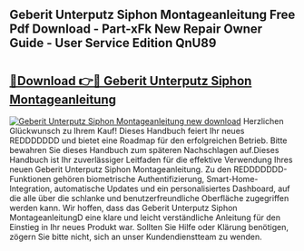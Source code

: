 ## Geberit Unterputz Siphon Montageanleitung Free Pdf Download - Part-xFk New Repair Owner Guide - User Service Edition QnU89

# <h2><a href="http://df7xqg.blite.top/?on=Geberit+Unterputz+Siphon+Montageanleitung">🔗Download 👉🔴 Geberit Unterputz Siphon Montageanleitung</a></h2>

[![Geberit Unterputz Siphon Montageanleitung new download](https://i.imgur.com/lujVjoI.png)](http://df7xqg.blite.top/?on=Geberit+Unterputz+Siphon+Montageanleitung)
Herzlichen Glückwunsch zu Ihrem Kauf! Dieses Handbuch feiert Ihr neues REDDDDDDD und bietet eine Roadmap für den erfolgreichen Betrieb. Bitte bewahren Sie dieses Handbuch zum späteren Nachschlagen auf.Dieses Handbuch ist Ihr zuverlässiger Leitfaden für die effektive Verwendung Ihres neuen Geberit Unterputz Siphon Montageanleitung. Zu den REDDDDDDD-Funktionen gehören biometrische Authentifizierung, Smart-Home-Integration, automatische Updates und ein personalisiertes Dashboard, auf die alle über die schlanke und benutzerfreundliche Oberfläche zugegriffen werden kann. Wir hoffen, dass das Geberit Unterputz Siphon MontageanleitungD eine klare und leicht verständliche Anleitung für den Einstieg in Ihr neues Produkt war. Sollten Sie Hilfe oder Klärung benötigen, zögern Sie bitte nicht, sich an unser Kundendienstteam zu wenden.
